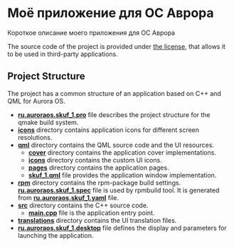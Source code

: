 # Моё приложение для ОС Аврора

Короткое описание моего приложения для ОС Аврора

The source code of the project is provided under
[the license](LICENSE.BSD-3-CLAUSE.md),
that allows it to be used in third-party applications.

## Project Structure

The project has a common structure
of an application based on C++ and QML for Aurora OS.

* **[ru.auroraos.skuf_1.pro](ru.auroraos.skuf_1.pro)** file
  describes the project structure for the qmake build system.
* **[icons](icons)** directory contains application icons for different screen resolutions.
* **[qml](qml)** directory contains the QML source code and the UI resources.
  * **[cover](qml/cover)** directory contains the application cover implementations.
  * **[icons](qml/icons)** directory contains the custom UI icons.
  * **[pages](qml/pages)** directory contains the application pages.
  * **[skuf_1.qml](qml/skuf_1.qml)** file
    provides the application window implementation.
* **[rpm](rpm)** directory contains the rpm-package build settings.
  **[ru.auroraos.skuf_1.spec](rpm/ru.auroraos.skuf_1.spec)** file is used by rpmbuild tool.
  It is generated from **[ru.auroraos.skuf_1.yaml](rpm/ru.auroraos.skuf_1.yaml)** file.
* **[src](src)** directory contains the C++ source code.
  * **[main.cpp](src/main.cpp)** file is the application entry point.
* **[translations](translations)** directory contains the UI translation files.
* **[ru.auroraos.skuf_1.desktop](ru.auroraos.skuf_1.desktop)** file
  defines the display and parameters for launching the application.